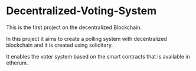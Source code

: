 # Decentralized-Voting-System

This is the first project on the decentralized Blockchain.

In this project it aims to create a polling system with decentralized blockchain and it is created using soliditary. 

It enables the voter system based on the smart contracts that is available in etherum.